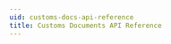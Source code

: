 ```yaml
---
uid: customs-docs-api-reference
title: Customs Documents API Reference
---
```

<link href="/styles/api-reference.css" rel="stylesheet">
<div id="redoc"></div>
<script src="/styles/redoc.standalone.js"></script>
<script src="/styles/sorted-api-reference.js"></script>
<script defer type="text/javascript">
  document.addEventListener("DOMContentLoaded", function() {
    setOpenApiSpec('spec-customs-documents.yaml');
  }, false);
</script>
